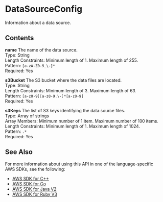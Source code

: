# DataSourceConfig<a name="API_DataSourceConfig"></a>

Information about a data source\.

## Contents<a name="API_DataSourceConfig_Contents"></a>

 **name**   <a name="robomaker-Type-DataSourceConfig-name"></a>
The name of the data source\.  
Type: String  
Length Constraints: Minimum length of 1\. Maximum length of 255\.  
Pattern: `[a-zA-Z0-9_\-]*`   
Required: Yes

 **s3Bucket**   <a name="robomaker-Type-DataSourceConfig-s3Bucket"></a>
The S3 bucket where the data files are located\.  
Type: String  
Length Constraints: Minimum length of 3\. Maximum length of 63\.  
Pattern: `[a-z0-9][a-z0-9.\-]*[a-z0-9]`   
Required: Yes

 **s3Keys**   <a name="robomaker-Type-DataSourceConfig-s3Keys"></a>
The list of S3 keys identifying the data source files\.  
Type: Array of strings  
Array Members: Minimum number of 1 item\. Maximum number of 100 items\.  
Length Constraints: Minimum length of 1\. Maximum length of 1024\.  
Pattern: `.*`   
Required: Yes

## See Also<a name="API_DataSourceConfig_SeeAlso"></a>

For more information about using this API in one of the language\-specific AWS SDKs, see the following:
+  [AWS SDK for C\+\+](https://docs.aws.amazon.com/goto/SdkForCpp/robomaker-2018-06-29/DataSourceConfig) 
+  [AWS SDK for Go](https://docs.aws.amazon.com/goto/SdkForGoV1/robomaker-2018-06-29/DataSourceConfig) 
+  [AWS SDK for Java V2](https://docs.aws.amazon.com/goto/SdkForJavaV2/robomaker-2018-06-29/DataSourceConfig) 
+  [AWS SDK for Ruby V3](https://docs.aws.amazon.com/goto/SdkForRubyV3/robomaker-2018-06-29/DataSourceConfig) 